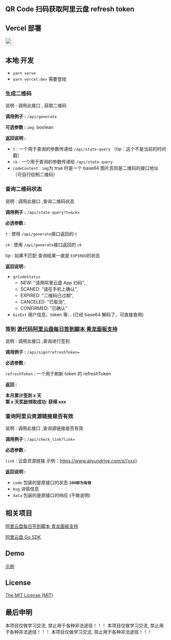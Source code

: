 ## QR Code 扫码获取阿里云盘 refresh token

## Vercel 部署

<a href="https://vercel.com/new/import?s=https://github.com/itxve/aliyundriver-refresh-token"><img src="https://vercel.com/button" height="24"></a>

## 本地 开发

- `yarn serve`
- `yarn vercel:dev` 需要登陆

### 生成二维码

说明 : 调用此接口 , 获取二维码

**调用例子 :** `/api/generate`

**可选参数 :**
`img`: boolean

**返回说明 :**

- `t` : 一个用于查询的参数传递给 `/api/state-query` （tip：这个不是当前的时间戳）
- `ck` : 一个用于查询的参数传递给 `/api/state-query`
- `codeContent` : `img`为 true 时是一个 base64 图片否则是二维码的接口地址（可自行绘制二维码）

### 查询二维码状态

说明 : 调用此接口 ,查询二维码状态

**调用例子 :** `/api/state-query?t=&ck=`

**必选参数 :**

`t` : 使用 `/api/generate`接口返回的 `t`

`ck` : 使用 `/api/generate`接口返回的 `ck`

tip : 如果不匹配 查询结果一直是 `EXPIRED`的状态

**返回说明 :**

- `qrCodeStatus`
  - NEW: "请用阿里云盘 App 扫码",
  - SCANED: "请在手机上确认",
  - EXPIRED: "二维码已过期",
  - CANCELED: "已取消",
  - CONFIRMED: "已确认"
- `bizExt` 用户信息、token 等... (已经 base64 解码了，可直接食用)

### 签到 [源代码阿里云盘每日签到脚本 青龙面板支持](https://github.com/mrabit/aliyundriveDailyCheck)

说明 : 调用此接口 ,查询进行签到

**调用例子 :** `/api/sign?refreshToken=`

**必选参数 :**

`refreshToken` : 一个用于刷新 token 的 refreshToken

**返回 :**

<b>
本月累计签到 x 天 <br/>
第 x 天奖励领取成功: 获得 xxx
</b>

### 查询阿里云资源链接是否有效

说明 : 调用此接口 ,查询源链接是否有效

**调用例子 :** `/api/check_link?link=`

**必选参数 :**

`link` : 云盘资源链接
示例：https://www.aliyundrive.com/s/{xxx}

**返回说明 :**

- `code` 包装的是原接口的状态 <b>`200即为有效`</b>
- `msg` 详情信息
- `data` 包装的是原接口的响应 (不做说明)

## 相关项目

[阿里云盘每日签到脚本 青龙面板支持](https://github.com/mrabit/aliyundriveDailyCheck)

[阿里云盘 Go SDK](https://github.com/chyroc/go-aliyundrive)

## Demo

[示例](https://aliyundriver-refresh-token.vercel.app/)

## License

[The MIT License (MIT)](https://github.com/itxve/aliyundriver-refresh-token/blob/master/LICENSE)

## 最后申明

本项目仅做学习交流, 禁止用于各种非法途径！！！
本项目仅做学习交流, 禁止用于各种非法途径！！！
本项目仅做学习交流, 禁止用于各种非法途径！！！

